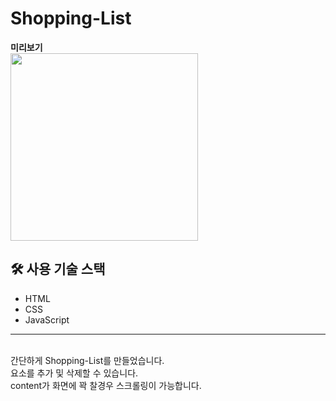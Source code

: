 # Shopping-List

**미리보기**<br>
<img src="https://user-images.githubusercontent.com/84282163/143775159-e56de711-2079-48d2-860e-88d0b9fdc82c.JPG" width="300"/>

## 🛠 사용 기술 스택

- HTML
- CSS
- JavaScript

---

<br>
간단하게 Shopping-List를 만들었습니다.<br>
요소를 추가 및 삭제할 수 있습니다.<br>
content가 화면에 꽉 찰경우 스크롤링이 가능합니다.
